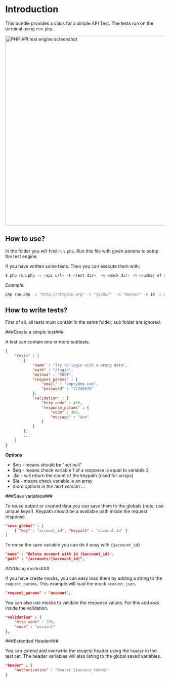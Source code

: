 Introduction
============

This bundle provides a class for a simple API Test. The tests run on the terminal using `run.php`.

<img alt="PHP API test engine screenshot" src="/../screenshots/php_api_test_engine_preview.png?raw=true" width="600" align="center"/>

How to use?
------------

In the folder you will find `run.php`. Run this file with given params to setup the test engine.

If you have written some tests. Then you can execute them with:

```bash
$ php run.php -u <api url> -t <test dir>  -m <mock dir> -n <number of rounds> -c <concurrency level>
```

*Example:*

```bash
php run.php -u "http://httpbin.org" -t "jsons/"  -m "mocks/" -n 10 -c 2
```


How to write tests?
------------

First of all, all tests must contain in the same folder, sub folder are ignored.

###Create a simple test###

A test can contain one or more subtests.

```json
{
	"tests" : [
		{
			"name" : "Try to login with a wrong data",
			"path" : "/login",
			"method" : "POST",
			"request_params" : {
				"email" : "empty@me.com",
				"password" : "12345678"
			},
			"validation" : {
				"http_code" : 406,
				"response_params" : {
					"code" : 406,
					"message" : "$nn"
				}
			}
		},
		...
	]
}
```

**Options**

 - $nn - means should be "not null"
 - $eq <keypath> - means check variable 1 of a response is equal to variable 2
 - <keypath>.$c - will return the count of the keypath (used for arrays)
 - $ia - means check variable is an array
 - *more options in the next version ...*


###Save variables###

To reuse output or created data you can save them to the globals (note: use unique keys!). Keypath should be a available path inside the request response.

```json
"save_global" : [
	{ "key" : "account_id", "keypath" : "account.id" }
]
```

To reuse the save variable you can do it easy with `{$account_id}`

```json
"name" : "Delete account with id {$account_id}",
"path" : "/accounts/{$account_id}",
```

###Using mocks###

If you have create mocks, you can easy load them by adding a string to the `request_params`. This example will load the mock `account.json`.

```json
"request_params" : "account",
```

You can also use mocks to validate the response values. For this add `mock` inside the validation.

```json
"validation" : {
	"http_code" : 200,
	"mock" : "account"
},
```

###Extended Header###

You can extend and overwrite the reuqest header using the `header` in the test set. The header variables will also listing to the global saved variables.

```json
"header" : {
    "Authorization" : "Bearer {$access_token}" 
}
```
